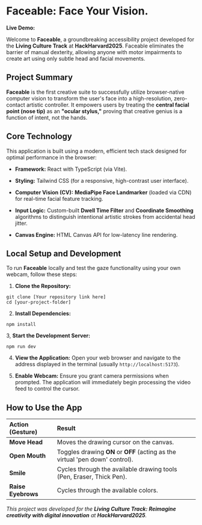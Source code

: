 # Faceable: Face Your Vision.

**Live Demo:**

Welcome to **Faceable**, a groundbreaking accessibility project developed for the **Living Culture Track** at **HackHarvard2025**. Faceable eliminates the barrier of manual dexterity, allowing anyone with motor impairments to create art using only subtle head and facial movements.

## Project Summary

**Faceable** is the first creative suite to successfully utilize browser-native computer vision to transform the user's face into a high-resolution, zero-contact artistic controller. It empowers users by treating the **central facial point (nose tip)** as an **"ocular stylus,"** proving that creative genius is a function of intent, not the hands.

## Core Technology

This application is built using a modern, efficient tech stack designed for optimal performance in the browser:

* **Framework:** React with TypeScript (via Vite).

* **Styling:** Tailwind CSS (for a responsive, high-contrast user interface).

* **Computer Vision (CV):** **MediaPipe Face Landmarker** (loaded via CDN) for real-time facial feature tracking.

* **Input Logic:** Custom-built **Dwell Time Filter** and **Coordinate Smoothing** algorithms to distinguish intentional artistic strokes from accidental head jitter.

* **Canvas Engine:** HTML Canvas API for low-latency line rendering.

## Local Setup and Development

To run **Faceable** locally and test the gaze functionality using your own webcam, follow these steps:

1. **Clone the Repository:**
```
git clone [Your repository link here]
cd [your-project-folder]
```
2. **Install Dependencies:**
```
npm install
```
3, **Start the Development Server:**
```
npm run dev
```
4. **View the Application:** Open your web browser and navigate to the address displayed in the terminal (usually `http://localhost:5173`).

5. **Enable Webcam:** Ensure you grant camera permissions when prompted. The application will immediately begin processing the video feed to control the cursor.

## How to Use the App

| Action (Gesture) | Result |
| :--- | :--- |
| **Move Head** | Moves the drawing cursor on the canvas. |
| **Open Mouth** | Toggles drawing **ON** or **OFF** (acting as the virtual 'pen down' control). |
| **Smile** | Cycles through the available drawing tools (Pen, Eraser, Thick Pen). |
| **Raise Eyebrows** | Cycles through the available colors. |

*This project was developed for the **Living Culture Track: Reimagine creativity with digital innovation** at **HackHarvard2025**.*
